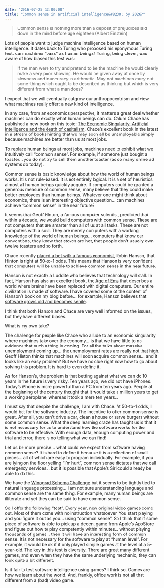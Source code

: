 ```yaml
---
date: "2016-07-25 12:00:00"
title: "Common sense in artificial intelligence&#8230; by 2026?"
---
```




> Common sense is nothing more than a deposit of prejudices laid down in the mind before age eighteen (Albert Einstein)


Lots of people want to judge machine intelligence based on human intelligence. It dates back to Turing who proposed his eponymous Turing test: can machines &ldquo;pass&rdquo; as human beings? Turing, being clever, was aware of how biased this test was:

> If the man were to try and pretend to be the machine he would clearly make a very poor showing. He would be given away at once by slowness and inaccuracy in arithmetic. May not machines carry out some-thing which ought to be described as thinking but which is very different from what a man does?


I expect that we will eventually outgrow our anthropocentrism and view what machines really offer: a new kind of intelligence. 

In any case, from an economics perspective, it matters a great deal whether machines can do exactly what human beings can do. Calum Chace has published a new book on this topic: [The Economic Singularity, Artificial intelligence and the death of capitalism](https://www.amazon.ca/Economic-Singularity-Artificial-intelligence-capitalism-ebook/dp/B01IOCUUDW/). Chace&rsquo;s excellent book in the latest in a stream of books hinting that we may soon all be unemployable simply because machines are better than us at most jobs.

To replace human beings at most jobs, machines need to exhibit what we intuitively call &ldquo;common sense&rdquo;. For example, if someone just bought a toaster&hellip; you do not try to sell them another toaster (as so many online ad systems do today).

Common sense is basic knowledge about how the world of human beings works. It is not rule-based. It is not entirely logical. It is a set of heuristics almost all human beings quickly acquire. If computers could be granted a generous measure of common sense, many believe that they could make better employees than human beings. Whatever one might think about economics, there is an interesting objective question&hellip; can machines achieve &ldquo;common sense&rdquo; in the near future?

It seems that Geoff Hinton, a famous computer scientist, predicted that within a decade, we would build computers with common sense. These are not computers that are smarter than all of us at all tasks. These are not computers with a soul. They are merely computers with a working knowledge of the world of human beings&hellip; computers that know our conventions, they know that stoves are hot, that people don&rsquo;t usually own twelve toasters and so forth.

Chace recently [placed a bet with a famous economist](https://calumchace.wordpress.com/2016/07/24/a-bet-about-conscious-machines/), Robin Hanson, that Hinton is right at 50-to-1 odds. This means that Hanson is very confident that computers will be unable to achieve common sense in the near future. 

Hanson is not exactly a Luddite who believes that technology will stall. In fact, Hanson has also an excellent book, the [Age of Ems](https://www.amazon.com/Age-Em-Work-Robots-Earth/dp/0198754620) that describes a world where brains have been replaced with digital computers. Our entire civilization is made of software. I have covered some of the content of Hanson&rsquo;s book on my blog before&hellip; for example, Hanson believes that [software grows old and becomes senile](/lemire/blog/2015/07/03/would-an-artificial-intelligence-grow-old/).

I think that both Hanson and Chace are very well informed on the issues, but they have different biases.

What is my own take? 

The challenge for people like Chace who allude to an economic singularity where machines take over the economy&hellip; is that we have little to no evidence that such a thing is coming. For all the talks about massive unemployment coming up&hellip; the unemployment rates are really not that high. Geoff Hinton thinks that machines will soon acquire common sense&hellip; and it looks like an easy problem? But we have no clue right now how to go about solving this problem. It is hard to even define it.

As for Hanson&rsquo;s, the problem is that betting against what we can do 10 years in the future is very risky. Ten years ago, we did not have iPhones. Today&rsquo;s iPhone is more powerful than a PC from ten years ago. People at the beginning of the century thought that it would take a million years to get a working aeroplane, whereas it took a mere ten years&hellip;

I must say that despite the challenge, I am with Chace. At 50-to-1 odds, I would bet for the software industry. The incentive to offer common sense is great. After all, you can&rsquo;t drive a car, clean a house or serve burgers without some common sense. What the deep learning craze has taught us is that it is not necessary for us to understand how the software works for the software to be effective. With enough data, enough computing power and trial and error, there is no telling what we can find!

Let us be more precise&hellip; what could we expect from software having common sense? It is hard to define it because it is a collection of small pieces&hellip; all of which are easy to program individually. For example, if you are lying on the floor yelling &ldquo;I&rsquo;m hurt&rdquo;, common sense dictates that we call emergency services&hellip; but it is possible that Apple&rsquo;s Siri could already be able to do this. 

We have the [Winograd Schema Challenge](http://commonsensereasoning.org/winograd.html) but it seems to be tightly tied to natural language processing&hellip; I am not sure understanding language and common sense are the same thing. For example, many human beings are illiterate and yet they can be said to have common sense.

So I offer the following &ldquo;test&rdquo;. Every year, new original video games come out. Most of them come with no instruction whatsoever. You start playing and you figure it out as you&hellip; using &ldquo;common sense&rdquo;. So I think that if some piece of software is able to pick up a decent game from Apple&rsquo;s AppStore and figure out how to play competently within minutes&hellip; without playing thousands of games&hellip; then it will have an interesting form of common sense. It is not necessary for the software to play at &ldquo;human level&rdquo;. For example, it would be ok if it only played simple games at the level of a 5-year-old. The key in this test is diversity. There are great many different games, and even when they have the same underlying mechanic, they can look quite a bit different.

Is it fair to test software intelligence using games? I think so. Games are how we learn about the world. And, frankly, office work is not all that different from a (bad) video game.

